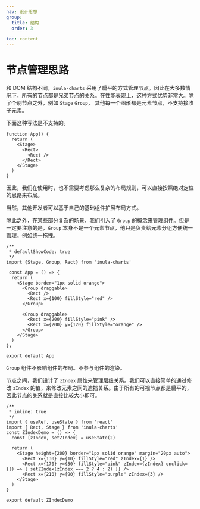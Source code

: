 ```yaml
---
nav: 设计思想
group:
  title: 结构
  order: 3

toc: content
---
```


# 节点管理思路

和 DOM 结构不同，`inula-charts` 采用了扁平的方式管理节点。因此在大多数情况下，所有的节点都是兄弟节点的关系。在性能表现上，这种方式优势非常大。除了个别节点之外，例如 `Stage` `Group`， 其他每一个图形都是元素节点，不支持接收子元素。

下面这种写法是不支持的。

```tsx | pure
function App() {
  return (
    <Stage>
      <Rect>
        <Rect />
      </Rect>
    </Stage>
  )
}
```

因此，我们在使用时，也不需要考虑那么复杂的布局规则，可以直接按照绝对定位的思路来布局。

当然，其他开发者可以基于自己的基础组件扩展布局方式。

除此之外，在某些部分复杂的场景，我们引入了 `Group` 的概念来管理组件。但是一定要注意的是，`Group` 本身不是一个元素节点，他只是负责给元素分组方便统一管理。例如统一拖拽。

```tsx
/**
 * defaultShowCode: true
 */
import {Stage, Group, Rect} from 'inula-charts'

 const App = () => {
  return (
    <Stage border="1px solid orange">
      <Group draggable>
        <Rect />
        <Rect x={100} fillStyle="red" />
      </Group>
      
      <Group draggable>
        <Rect x={200} fillStyle="pink" />
        <Rect x={200} y={120} fillStyle="orange" />
      </Group>
    </Stage>
  )
};

export default App
```


`Group` 组件不影响组件的布局。不参与组件的渲染。

节点之间，我们设计了 `zIndex` 属性来管理层级关系。我们可以直接简单的通过修改 `zIndex` 的值，来修改元素之间的遮挡关系。由于所有的可视节点都是扁平的，因此节点的关系就是直接比较大小即可。

```tsx 
/**
 * inline: true
 */
import { useRef, useState } from 'react'
import { Rect, Stage } from 'inula-charts'
const ZIndexDemo = () => {
  const [zIndex, setZIndex] = useState(2)

  return (
    <Stage height={200} border="1px solid orange" margin="20px auto">
      <Rect x={130} y={10} fillStyle="red" zIndex={1} />
      <Rect x={170} y={50} fillStyle="pink" zIndex={zIndex} onclick={() => { setZIndex(zIndex === 2 ? 4 : 2) }} />
      <Rect x={210} y={90} fillStyle="purple" zIndex={3} />
    </Stage>
  )
}

export default ZIndexDemo
```